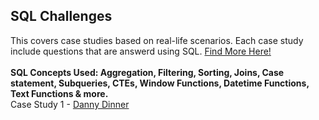 ## SQL Challenges

This covers case studies based on real-life scenarios. Each case study include questions that are answerd using SQL. <a href="https://8weeksqlchallenge.com"> Find More Here! </a>
<br><br><b> SQL Concepts Used: Aggregation, Filtering, Sorting, Joins, Case statement, Subqueries, CTEs, Window Functions, Datetime Functions, Text Functions & more.</b>
<br>Case Study 1 - <a href="https://github.com/palak-kaur-sodhi/SQL-Challenges/tree/main/Dannys_dinner"> Danny Dinner </a>
